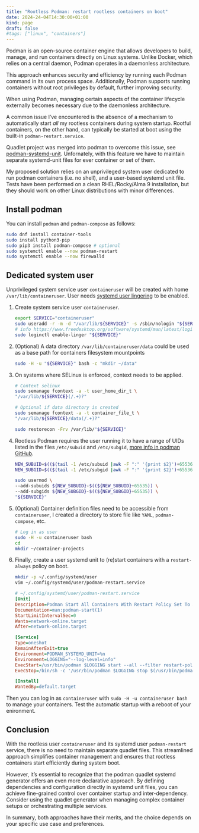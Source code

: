 ```yaml
---
title: "Rootless Podman: restart rootless containers on boot"
date: 2024-24-04T14:30:00+01:00
kind: page
draft: false
#tags: ["linux", "containers"]
---
```


Podman is an open-source container engine that allows developers to build, manage, and run containers directly on Linux systems. Unlike Docker, which relies on a central daemon, Podman operates in a daemonless architecture.

This approach enhances security and efficiency by running each Podman command in its own process space. Additionally, Podman supports running containers without root privileges by default, further improving security.

When using Podman, managing certain aspects of the container lifecycle externally becomes necessary due to the daemonless architecture.

A common issue I’ve encountered is the absence of a mechanism to automatically start _all_ my rootless containers during system startup. Rootful containers, on the other hand, can typically be started at boot using the built-in `podman-restart.service`.

Quadlet project was merged into podman to overcome this issue, see [podman-systemd-unit](https://docs.podman.io/en/latest/markdown/podman-systemd.unit.5.html). Unfornately, with this feature we have to maintain separate systemd-unit files for ever container or set of them.

My proposed solution relies on an unprivileged system user dedicated to run podman containers (i.e. no shell), and a user-based systemd unit file. Tests have been performed on a clean RHEL/Rocky/Alma 9 installation, but they should work on other Linux distributions with minor differences.

## Install podman

You can install `podman` and `podman-compose` as follows:

```Bash
sudo dnf install container-tools
sudo install python3-pip
sudo pip3 install podman-compose # optional
sudo systemctl enable --now podman-restart
sudo systemctl enable --now firewalld
```

## Dedicated system user

Unprivileged system service user `containeruser` will be created with home `/var/lib/containeruser`. User needs [systemd user lingering](https://www.freedesktop.org/software/systemd/man/latest/loginctl.html#enable-linger%20USER%E2%80%A6) to be enabled.

1. Create system service user `containeruser`.

    ```Bash
    export SERVICE="containeruser"
    sudo useradd -r -m -d "/var/lib/${SERVICE}" -s /sbin/nologin "${SERVICE}"
    # info https://www.freedesktop.org/software/systemd/man/latest/loginctl.html#enable-linger%20USER%E2%80%A6
    sudo loginctl enable-linger "${SERVICE}"
    ```

2. (Optional) A data directory `/var/lib/containeruser/data` could be used as a base path for containers filesystem mountpoints

    ```Bash
    sudo -H -u "${SERVICE}" bash -c "mkdir ~/data"
    ```

3. On systems where SELinux is enforced, context needs to be applied.

    ```Bash
    # Context selinux
    sudo semanage fcontext -a -t user_home_dir_t \
    "/var/lib/${SERVICE}(/.+)?"

    # Optional if data directory is created
    sudo semanage fcontext -a -t container_file_t \
    "/var/lib/${SERVICE}/data(/.+)?"
    
    sudo restorecon -Frv /var/lib/"${SERVICE}"
    ```

4. Rootless Podman requires the user running it to have a range of UIDs listed in the files `/etc/subuid` and `/etc/subgid`, [more info in podman GitHub](https://github.com/containers/podman/blob/main/docs/tutorials/rootless_tutorial.md).

    ```Bash
    NEW_SUBUID=$(($(tail -1 /etc/subuid |awk -F ":" '{print $2}')+65536))
    NEW_SUBGID=$(($(tail -1 /etc/subgid |awk -F ":" '{print $2}')+65536))
    
    sudo usermod \
    --add-subuids ${NEW_SUBUID}-$((${NEW_SUBUID}+65535)) \
    --add-subgids ${NEW_SUBGID}-$((${NEW_SUBGID}+65535)) \
    "${SERVICE}"
    ```

5. (Optional) Container definition files need to be accessible from `containeruser`, I created a directory to store file like `YAML`, `podman-compose`, etc.

    ```Bash
    # Log in as user
    sudo -H -u containeruser bash
    cd
    mkdir ~/container-projects
    ```

6. Finally, create a user systemd unit to (re)start containers with a `restart-always` policy on boot.

    ```Bash
    mkdir -p ~/.config/systemd/user
    vim ~/.config/systemd/user/podman-restart.service
    ```

    ```ini
    # ~/.config/systemd/user/podman-restart.service
    [Unit]
    Description=Podman Start All Containers With Restart Policy Set To Always
    Documentation=man:podman-start(1)
    StartLimitIntervalSec=0
    Wants=network-online.target
    After=network-online.target

    [Service]
    Type=oneshot
    RemainAfterExit=true
    Environment=PODMAN_SYSTEMD_UNIT=%n
    Environment=LOGGING="--log-level=info"
    ExecStart=/usr/bin/podman $LOGGING start --all --filter restart-policy=always
    ExecStop=/bin/sh -c '/usr/bin/podman $LOGGING stop $(/usr/bin/podman container ls --filter restart-policy=always -q)'

    [Install]
    WantedBy=default.target

    ```

Then you can log in as `containeruser` with `sudo -H -u containeruser bash` to manage your containers. Test the automatic startup with a reboot of your enironment.

## Conclusion

With the rootless user `containeruser` and its systemd user `podman-restart` service, there is no need to maintain separate quadlet files. This streamlined approach simplifies container management and ensures that rootless containers start efficiently during system boot.

However, it’s essential to recognize that the podman quadlet systemd generator offers an even more declarative approach. By defining dependencies and configuration directly in systemd unit files, you can achieve fine-grained control over container startup and inter-dependency. Consider using the quadlet generator when managing complex container setups or orchestrating multiple services.

In summary, both approaches have their merits, and the choice depends on your specific use case and preferences.
